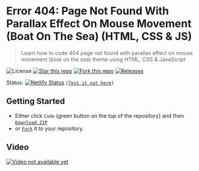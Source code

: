 # Error 404: Page Not Found With Parallax Effect On Mouse Movement (Boat On The Sea) (HTML, CSS & JS)
> Learn how to code 404 page not found with parallax effect on mouse movement (boat on the sea) theme using HTML, CSS & JavaScript

![License](https://img.shields.io/npm/l/css-star-rating.svg)
[![Star this repo](https://badgen.net/github/stars/blank-yt/Error-404-Page-Not-Found-With-Parallax-Effect-On-Mouse-Movement-Boat-On-The-Sea-)](https://github.com/blank-yt/Error-404-Page-Not-Found-With-Parallax-Effect-On-Mouse-Movement-Boat-On-The-Sea-/stargazers/)
[![Fork this repo](https://badgen.net/github/forks/blank-yt/Error-404-Page-Not-Found-With-Parallax-Effect-On-Mouse-Movement-Boat-On-The-Sea-)](https://github.com/blank-yt/Error-404-Page-Not-Found-With-Parallax-Effect-On-Mouse-Movement-Boat-On-The-Sea-/fork/)
[![Releases](https://img.shields.io/github/downloads/blank-yt/Error-404-Page-Not-Found-With-Parallax-Effect-On-Mouse-Movement-Boat-On-The-Sea-/total.svg)](https://github.com/blank-yt/Error-404-Page-Not-Found-With-Parallax-Effect-On-Mouse-Movement-Boat-On-The-Sea-/archive/refs/tags/Release.zip)

Status: [![Netlify Status](https://api.netlify.com/api/v1/badges/10c29cce-688f-4a71-abd4-21b2f179e546/deploy-status)](https://peppy-mooncake-e0d797.netlify.app/) [`(Test it out here)`](https://peppy-mooncake-e0d797.netlify.app/)

## Getting Started
- Either click `Code` (green button on the top of the repository) and then [`Download ZIP`](https://github.com/blank-yt/Error-404-Page-Not-Found-With-Parallax-Effect-On-Mouse-Movement-Boat-On-The-Sea-/archive/refs/tags/Release.zip)
- or [`Fork`](https://github.com/blank-yt/Error-404-Page-Not-Found-With-Parallax-Effect-On-Mouse-Movement-Boat-On-The-Sea-/fork) it to your repository.

## Video
[![Video not available yet](https://img.youtube.com/vi/P7G5MMjFHM0/0.jpg)](https://www.youtube.com/watch?v=P7G5MMjFHM0)
